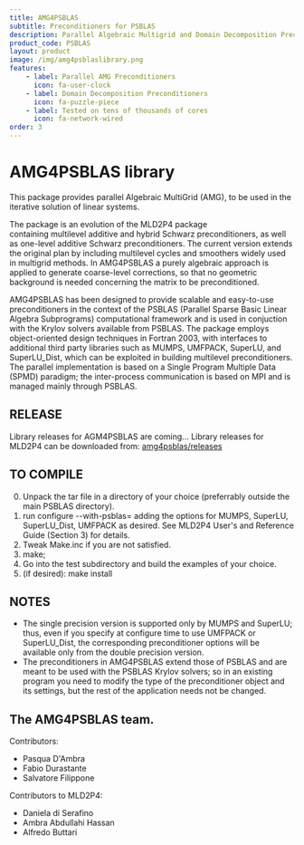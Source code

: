 ```yaml
---
title: AMG4PSBLAS
subtitle: Preconditioners for PSBLAS
description: Parallel Algebraic Multigrid and Domain Decomposition Preconditioners
product_code: PSBLAS
layout: product
image: /img/amg4psblaslibrary.png
features:
    - label: Parallel AMG Preconditioners
      icon: fa-user-clock
    - label: Domain Decomposition Preconditioners
      icon: fa-puzzle-piece
    - label: Tested on tens of thousands of cores
      icon: fa-network-wired
order: 3
---
```


AMG4PSBLAS library
===========================

This package provides parallel Algebraic MultiGrid (AMG), to be used in the
iterative solution of linear systems.

The package is an evolution of the MLD2P4 package  
containing multilevel additive and hybrid Schwarz preconditioners,
as well as one-level additive Schwarz preconditioners. The current
version extends the original plan by including multilevel cycles
and smoothers widely used in multigrid methods. In AMG4PSBLAS a purely algebraic
approach is applied to generate coarse-level corrections, so that
no geometric background is needed concerning the matrix to be
preconditioned.

AMG4PSBLAS has been designed to provide scalable and easy-to-use preconditioners
in the context of the PSBLAS (Parallel Sparse Basic
Linear Algebra Subprograms) computational framework and is used
in conjuction with the Krylov solvers available from PSBLAS. The
package employs object-oriented design techniques in Fortran 2003,
with interfaces to additional third party libraries such as MUMPS,
UMFPACK, SuperLU, and SuperLU_Dist, which can be exploited in building
multilevel preconditioners. The parallel implementation is based on
a Single Program Multiple Data (SPMD) paradigm; the inter-process
communication is based on MPI and is managed mainly through PSBLAS.

RELEASE
-------
Library releases for AGM4PSBLAS are coming...
Library releases for MLD2P4 can be downloaded from: [amg4psblas/releases](https://github.com/sfilippone/mld2p4-2/releases)

TO COMPILE
----------
0. Unpack the tar file in a directory of your choice (preferrably
   outside the main PSBLAS directory).
1. run configure --with-psblas=<ABSOLUTE path of the PSBLAS install directory>
   adding the options for MUMPS, SuperLU, SuperLU_Dist, UMFPACK as desired.
   See MLD2P4 User's and Reference Guide (Section 3) for details.
2. Tweak Make.inc if you are not satisfied.
3. make;
4. Go into the test subdirectory and build the examples of your choice.
5. (if desired): make install


NOTES
-----
- The single precision version is supported only by MUMPS and SuperLU;
  thus, even if you specify at configure time to use UMFPACK or SuperLU_Dist,
  the corresponding preconditioner options will be available only from
  the double precision version.
- The preconditioners in AMG4PSBLAS extend those of PSBLAS and are meant
  to be used with the PSBLAS Krylov solvers; so in an existing program
  you need to modify the type of the preconditioner object and its
  settings, but the rest of the application needs not be changed.

The AMG4PSBLAS team.
----------------
Contributors:
- Pasqua D'Ambra
- Fabio Durastante
- Salvatore Filippone

Contributors to MLD2P4:
- Daniela di Serafino
- Ambra Abdullahi Hassan
- Alfredo Buttari
